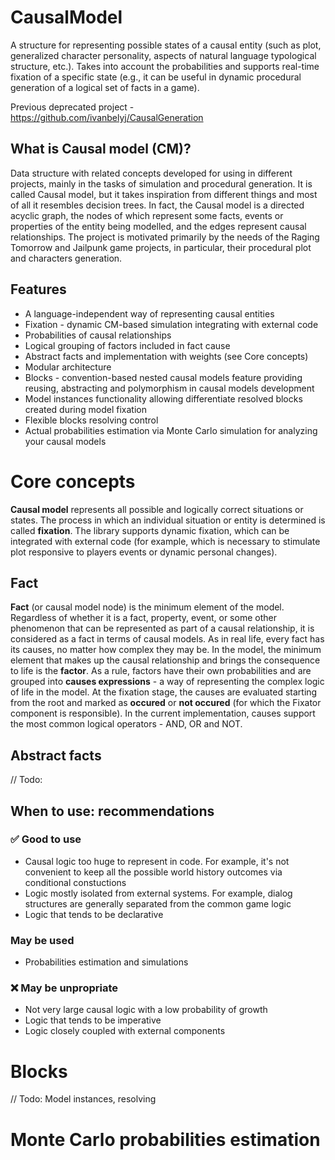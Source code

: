 # CausalModel

A structure for representing possible states of a causal entity (such as plot, generalized character personality, aspects of natural language typological structure, etc.). Takes into account the probabilities and supports real-time fixation of a specific state (e.g., it can be useful in dynamic procedural generation of a logical set of facts in a game).

Previous deprecated project - https://github.com/ivanbelyj/CausalGeneration

## What is Causal model (CM)?
Data structure with related concepts developed for using in different projects, mainly in the tasks of simulation and procedural generation. It is called Causal model, but it takes inspiration from different things and most of all it resembles decision trees.
In fact, the Causal model is a directed acyclic graph, the nodes of which represent some facts, events or properties of the entity being modelled, and the edges represent causal relationships.
The project is motivated primarily by the needs of the Raging Tomorrow and Jailpunk game projects, in particular, their procedural plot and characters generation.

## Features
* A language-independent way of representing causal entities
* Fixation - dynamic CM-based simulation integrating with external code
* Probabilities of causal relationships
* Logical grouping of factors included in fact cause
* Abstract facts and implementation with weights (see Core concepts)
* Modular architecture
* Blocks - convention-based nested causal models feature providing reusing, abstracting and polymorphism in causal models development
* Model instances functionality allowing differentiate resolved blocks created during model fixation
* Flexible blocks resolving control
* Actual probabilities estimation via Monte Carlo simulation for analyzing your causal models

# Core concepts
**Causal model** represents all possible and logically correct situations or states. The process in which an individual situation or entity is determined is called **fixation**. The library supports dynamic fixation, which can be integrated with external code (for example, which is necessary to stimulate plot responsive to players events or dynamic personal changes).

## Fact
**Fact** (or causal model node) is the minimum element of the model. Regardless of whether it is a fact, property, event, or some other phenomenon that can be represented as part of a causal relationship, it is considered as a fact in terms of causal models. As in real life, every fact has its causes, no matter how complex they may be. In the model, the minimum element that makes up the causal relationship and brings the consequence to life is the **factor**. As a rule, factors have their own probabilities and are grouped into **causes expressions** - a way of representing the complex logic of life in the model.
At the fixation stage, the causes are evaluated starting from the root and marked as **occured** or **not occured** (for which the Fixator component is responsible). In the current implementation, causes support the most common logical operators - AND, OR and NOT.

## Abstract facts
// Todo:

## When to use: recommendations
### ✅ Good to use
* Causal logic too huge to represent in code. For example, it's not convenient to keep all the possible world history outcomes via conditional constuctions
* Logic mostly isolated from external systems. For example, dialog structures are generally separated from the common game logic
* Logic that tends to be declarative

### May be used
* Probabilities estimation and simulations

### ❌ May be unpropriate
* Not very large causal logic with a low probability of growth
* Logic that tends to be imperative
* Logic closely coupled with external components

# Blocks
// Todo:
Model instances, resolving

# Monte Carlo probabilities estimation






